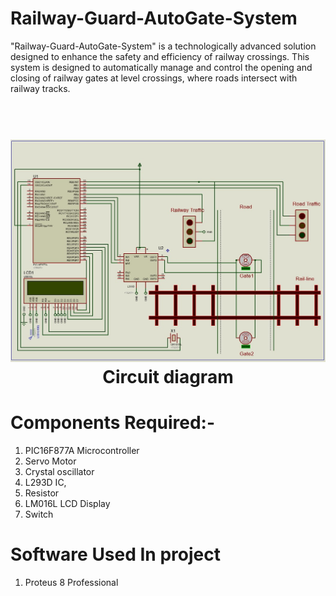 # Railway-Guard-AutoGate-System
 "Railway-Guard-AutoGate-System" is a technologically advanced solution designed to enhance the safety and efficiency of railway crossings. This system is designed to automatically manage and control the opening and closing of railway gates at level crossings, where roads intersect with railway tracks.

<h1 align="center">
  <br>
  <a href="/"><img src="https://github.com/Benny-752/Railway-Guard-AutoGate-System/blob/main/RAILWAY-GATE.jpeg" alt="photo"></a>
  <br>
  Circuit diagram 
  <br>
</h1>

# Components Required:-
1. PIC16F877A Microcontroller
2. Servo Motor
3. Crystal oscillator
4. L293D IC, 
5. Resistor
6. LM016L LCD Display
7. Switch

# Software Used In project
1. Proteus 8 Professional



